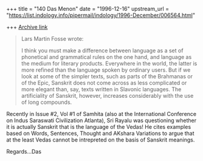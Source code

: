 +++
title = "140 Das Menon"
date = "1996-12-16"
upstream_url = "https://list.indology.info/pipermail/indology/1996-December/006564.html"

+++
[Archive link](https://list.indology.info/pipermail/indology/1996-December/006564.html)



>Lars Martin Fosse wrote:
>
>I think you must make a difference between language as a set of phonetical
>and grammatical rules on the one hand, and language as the medium for
>literary products. Everywhere in the world, the latter is more refined than
>the language spoken by ordinary users. But if we look at some of the simpler
>texts, such as parts of the Brahmanas or of the Epic, Sanskrit does not come
>across as less complicated or more elegant than, say, texts written in
>Slavonic languages. The artificiality of Sanskrit, however, increases
>considerably with the use of long compounds. 

Recently in Issue #2, Vol #1 of Samhita (also at the International
Conference on Indus Saraswati Civilization Atlanta), Sri Rayalu was
questioning whether it is actually Sanskrit that is the language of the
Vedas! He cites examples based on Words, Sentences, Thought and AKshara
Variations to argue that at the least Vedas cannot be intrepreted on the
basis of Sanskrit meanings. 

Regards...Das





